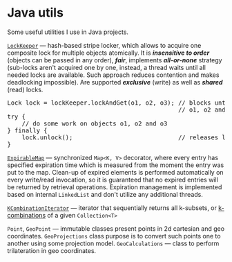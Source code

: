 Java utils
==========

Some useful utilities I use in Java projects.

[`LockKeeper`](src/main/java/ru/salauyou/util/concurrent/LockKeeper.java) — 
hash-based stripe locker, which allows to acquire one composite lock 
for multiple objects atomically. It is ***insensitive to order*** 
(objects can be passed in any order), ***fair***, implements 
***all-or-none*** strategy (sub-locks aren't acquired one by one, instead,
a thread waits until all needed locks are available. Such approach reduces
contention and makes deadlocking impossible). Are supported ***exclusive*** 
(write) as well as ***shared*** (read) locks.

<pre>
Lock lock = lockKeeper.lockAndGet(o1, o2, o3); // blocks until locks for all 
                                               // o1, o2 and o3 become available
try {
    // do some work on objects o1, o2 and o3
} finally {
    lock.unlock();                             // releases locks for all o1, o2 and o3
}</pre>

[`ExpirableMap`](src/main/java/ru/salauyou/util/collect/ExpirableMap.java) — 
synchronized `Map<K, V>` decorator, where every entry has specified 
expiration time which is measured from the moment the entry was put 
to the map. Clean-up of expired elements is performed automatically 
on every write/read invocation, so it is guaranteed that no expired 
entries will be returned by retrieval operations. Expiration management 
is implemented based on internal `LinkedList` and don't utilize 
any additional threads.

[`KCombinationIterator`](src/main/java/ru/salauyou/util/misc/KCombinationIterator.java) — 
iterator that sequentially returns all k-subsets, or
<a href="http://en.wikipedia.org/wiki/Combination">k-combinations</a> 
of a given `Collection<T>`

`Point`, `GeoPoint` — immutable classes present points in 2d cartesian and 
geo coordinates. `GeoProjections` class purpose is to convert such points 
one to another using some projection model. `GeoCalculations` — class 
to perform trilateration in geo coordinates.
